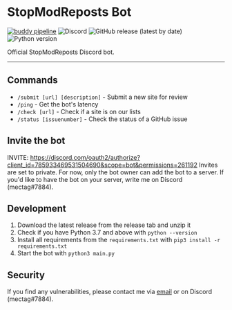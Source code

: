 # StopModReposts Bot
[![buddy pipeline](https://app.buddy.works/berrysauce-dev/discord-bot-1/pipelines/pipeline/297693/badge.svg?token=e27212f499fa0a767216789629b0cb9427c4b2d90d5faa501532330053a36cba "buddy pipeline")](https://app.buddy.works/berrysauce-dev/discord-bot-1/pipelines/pipeline/297693)
![Discord](https://img.shields.io/discord/463457129588850699?label=discord)
![GitHub release (latest by date)](https://img.shields.io/github/v/release/StopModReposts/Discord-Bot)
![Python version](https://img.shields.io/badge/python-3.7-blue)

Official StopModReposts Discord bot.

---

## Commands
- `/submit [url] [description]` - Submit a new site for review
- `/ping` - Get the bot's latency
- `/check [url]` - Check if a site is on our lists
- `/status [issuenumber]` - Check the status of a GitHub issue

## Invite the bot
INVITE: https://discord.com/oauth2/authorize?client_id=785933469531504690&scope=bot&permissions=261192
Invites are set to private. For now, only the bot owner can add the bot to a server. If you'd like to have the bot on your server, write me on Discord (mectag#7884).

## Development
1. Download the latest release from the release tab and unzip it
2. Check if you have Python 3.7 and above with `python --version`
3. Install all requirements from the `requirements.txt` with `pip3 install -r requirements.txt`
4. Start the bot with `python3 main.py`

## Security
If you find any vulnerabilities, please contact me via [email](mailto:contact@berrysauce.me) or on Discord (mectag#7884).
